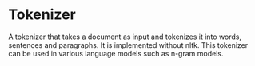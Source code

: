 # Tokenizer
A tokenizer that takes a document as input and tokenizes it into words, sentences and paragraphs. It is implemented without nltk.
This tokenizer can be used in various language models such as n-gram models.
